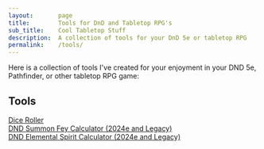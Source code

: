 ```yaml
---
layout:       page
title:        Tools for DnD and Tabletop RPG's
sub_title:    Cool Tabletop Stuff
description:  A collection of tools for your DnD 5e or tabletop RPG
permalink:    /tools/
---
```


Here is a collection of tools I've created for your enjoyment in your DND 5e, Pathfinder, or other tabletop RPG game:

## Tools

<div class="tools-list">
    <div class="tool">
        <a href="/tools/dice-roller/">Dice Roller</a>
    </div>
    <div class="tool">
        <a href="/tools/summon-fey-calculator/">DND Summon Fey Calculator (2024e and Legacy)</a>
    </div>
    <div class="tool">
        <a href="/tools/elemental-spirit-calculator/">DND Elemental Spirit Calculator (2024e and Legacy)</a>
    </div>
</div>